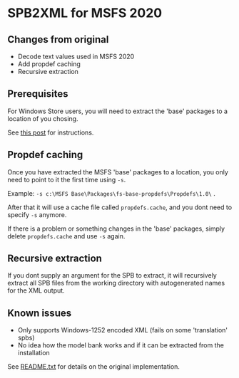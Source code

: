 ﻿# SPB2XML for MSFS 2020

## Changes from original
- Decode text values used in MSFS 2020
- Add propdef caching
- Recursive extraction

## Prerequisites

For Windows Store users, you will need to extract the 'base' packages to a location of you chosing.

See [this post](https://forums.flightsimulator.com/t/guide-how-to-extract-base-packages-from-windows-store-installation-directory/359035) for instructions.

## Propdef caching

Once you have extracted the MSFS 'base' packages to a location, you only need to point to it the first time using `-s`. 

Example: `-s c:\MSFS Base\Packages\fs-base-propdefs\Propdefs\1.0\` .

After that it will use a cache file called `propdefs.cache`, and you dont need to specify `-s` anymore. 

If there is a problem or something changes in the 'base' packages, simply delete `propdefs.cache` and use `-s` again.

## Recursive extraction

If you dont supply an argument for the SPB to extract, it will recursively extract all SPB files from the working directory with autogenerated names for the XML output.

## Known issues

- Only supports Windows-1252 encoded XML (fails on some 'translation' spbs)
- No idea how the model bank works and if it can be extracted from the installation

See [README.txt](README.txt) for details on the original implementation.
